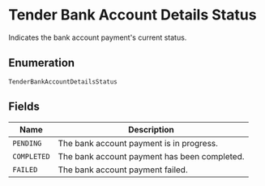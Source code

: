 
# Tender Bank Account Details Status

Indicates the bank account payment's current status.

## Enumeration

`TenderBankAccountDetailsStatus`

## Fields

| Name | Description |
|  --- | --- |
| `PENDING` | The bank account payment is in progress. |
| `COMPLETED` | The bank account payment has been completed. |
| `FAILED` | The bank account payment failed. |

